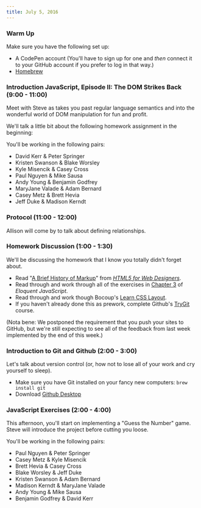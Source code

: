```yaml
---
title: July 5, 2016
---
```


### Warm Up

Make sure you have the following set up:

- A CodePen account (You'll have to sign up for one and _then_ connect it to your GitHub account if you prefer to log in that way.)
- [Homebrew](http://brew.sh)

### Introduction JavaScript, Episode II: The DOM Strikes Back (9:00 - 11:00)

Meet with Steve as takes you past regular language semantics and into the wonderful world of DOM manipulation for fun and profit.

We'll talk a little bit about the following homework assignment in the beginning:

You'll be working in the following pairs:

* David Kerr & Peter Springer
* Kristen Swanson & Blake Worsley
* Kyle Misencik & Casey Cross
* Paul Nguyen & Mike Sausa
* Andy Young & Benjamin Godfrey
* MaryJane Valade & Adam Bernard
* Casey Metz & Brett Hevia
* Jeff Duke & Madison Kerndt

### Protocol (11:00 - 12:00)

Allison will come by to talk about defining relationships.

### Homework Discussion (1:00 - 1:30)

We'll be discussing the homework that I know you totally didn't forget about.

- Read "[A Brief History of Markup][hist]" from _[HTML5 for Web Designers][html5]_.
- Read through and work through all of the exercises in [Chapter 3][elo] of _Eloquent JavaScript_.
- Read through and work though Bocoup's [Learn CSS Layout][ll].
- If you haven't already done this as prework, complete Github's [TryGit][] course.

(Nota bene: We postponed the requirement that you push your sites to GitHub, but we're still expecting to see all of the feedback from last week implemented by the end of this week.)

[TryGit]: https://try.github.io/levels/1/challenges/1
[elo]: http://eloquentjavascript.net/03_functions.html
[ll]: http://learnlayout.com
[meancss]: http://alistapart.com/article/meaningful-css-style-like-you-mean-it
[hist]: http://alistapart.com/article/a-brief-history-of-markup
[html5]: https://abookapart.com/products/html5-for-web-designers

### Introduction to Git and Github (2:00 - 3:00)

Let's talk about version control (or, how not to lose all of your work and cry yourself to sleep).

- Make sure you have Git installed on your fancy new computers: `brew install git`
- Download [Github Desktop](https://desktop.github.com)

### JavaScript Exercises (2:00 - 4:00)

This afternoon, you'll start on implementing a "Guess the Number" game. Steve will introduce the project before cutting you loose.

You'll be working in the following pairs:

* Paul Nguyen & Peter Springer
* Casey Metz & Kyle Misencik
* Brett Hevia & Casey Cross
* Blake Worsley & Jeff Duke
* Kristen Swanson & Adam Bernard
* Madison Kerndt & MaryJane Valade
* Andy Young & Mike Sausa
* Benjamin Godfrey & David Kerr
